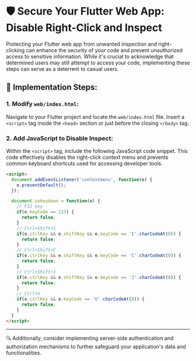 # 🛡️ Secure Your Flutter Web App: Disable Right-Click and Inspect

Protecting your Flutter web app from unwanted inspection and right-clicking can enhance the security of your code and prevent unauthorized access to sensitive information. While it's crucial to acknowledge that determined users may still attempt to access your code, implementing these steps can serve as a deterrent to casual users.

## 🚀 Implementation Steps:

### 1. Modify `web/index.html`:

Navigate to your Flutter project and locate the `web/index.html` file. Insert a `<script>` tag inside the `<head>` section or just before the closing `</body>` tag.

### 2. Add JavaScript to Disable Inspect:

Within the `<script>` tag, include the following JavaScript code snippet. This code effectively disables the right-click context menu and prevents common keyboard shortcuts used for accessing developer tools.

```html
<script>
  document.addEventListener('contextmenu', function(e) {
    e.preventDefault();
  });

  document.onkeydown = function(e) {
    // F12 key
    if(e.keyCode == 123) { 
      return false;
    }
    // Ctrl+Shift+I
    if(e.ctrlKey && e.shiftKey && e.keyCode == 'I'.charCodeAt(0)) { 
      return false;
    }
    // Ctrl+Shift+C
    if(e.ctrlKey && e.shiftKey && e.keyCode == 'C'.charCodeAt(0)) { 
      return false;
    }
    // Ctrl+Shift+J
    if(e.ctrlKey && e.shiftKey && e.keyCode == 'J'.charCodeAt(0)) { 
      return false;
    }
    // Ctrl+U
    if(e.ctrlKey && e.keyCode == 'U'.charCodeAt(0)) { 
      return false;
    }
  }
</script>
```
---
🔍 Additionally, consider implementing server-side authentication and authorization mechanisms to further safeguard your application's data and functionalities.
